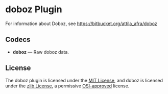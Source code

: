 # doboz Plugin #

For information about Doboz, see
https://bitbucket.org/attila_afra/doboz

## Codecs ##

- **doboz** — Raw doboz data.

## License ##

The doboz plugin is licensed under the [MIT
License](http://opensource.org/licenses/MIT), and doboz is licensed
under the [zlib License](http://www.gzip.org/zlib/zlib_license.html),
a permissive [OSI-approved](http://opensource.org/licenses/Zlib)
license.
